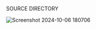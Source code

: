 SOURCE DIRECTORY

![Screenshot 2024-10-06 180706](https://github.com/user-attachments/assets/556369b7-00fc-4c69-9895-ad59e356602c)
